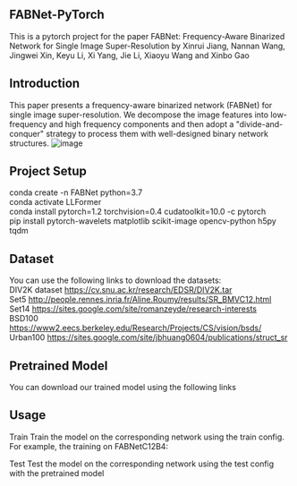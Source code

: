 FABNet-PyTorch
------------------------------------------------------------------------------------------------------------------------------------------
This is a pytorch project for the paper FABNet: Frequency-Aware Binarized Network for Single Image Super-Resolution by Xinrui Jiang, Nannan Wang, Jingwei Xin, Keyu Li, Xi Yang, Jie Li, Xiaoyu Wang and Xinbo Gao

Introduction
------------------------------------------------------------------------------------------------------------------------------------------
This paper presents a frequency-aware binarized network (FABNet) for single image super-resolution. We decompose the image features into low-frequency and high frequency components and then adopt a "divide-and-conquer" strategy to process them with well-designed binary network structures.
![image](https://user-images.githubusercontent.com/54347263/236616873-8cfd7271-9619-434e-bbcb-6ae3fa3e4871.png)

Project Setup
------------------------------------------------------------------------------------------------------------------------------------------
conda create -n FABNet python=3.7<br>
conda activate LLFormer<br>
conda install pytorch=1.2 torchvision=0.4 cudatoolkit=10.0 -c pytorch<br>
pip install pytorch-wavelets matplotlib scikit-image opencv-python h5py tqdm<br>

Dataset
------------------------------------------------------------------------------------------------------------------------------------------
You can use the following links to download the datasets:<br>
DIV2K dataset https://cv.snu.ac.kr/research/EDSR/DIV2K.tar<br>
Set5 http://people.rennes.inria.fr/Aline.Roumy/results/SR_BMVC12.html<br>
Set14 https://sites.google.com/site/romanzeyde/research-interests<br>
BSD100 https://www2.eecs.berkeley.edu/Research/Projects/CS/vision/bsds/<br>
Urban100 https://sites.google.com/site/jbhuang0604/publications/struct_sr<br>

Pretrained Model
------------------------------------------------------------------------------------------------------------------------------------------
You can download our trained model using the following links

Usage
------------------------------------------------------------------------------------------------------------------------------------------
Train
Train the model on the corresponding network using the train config. For example, the training on FABNetC12B4:

Test
Test the model on the corresponding network using the test config with the pretrained model


